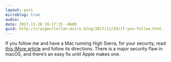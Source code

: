 ```yaml
---
layout: post
microblog: true
audio: 
date: 2017-11-28 19:17:15 -0600
guid: http://craigmcclellan.micro.blog/2017/11/29/if-you-follow.html
---
```

If you follow me and have a Mac running High Sierra, for your security, read [this iMore article](https://www.imore.com/macos-has-root-bug) and follow its directions. There is a major security flaw in macOS, and there’s an easy fix until Apple makes one.
